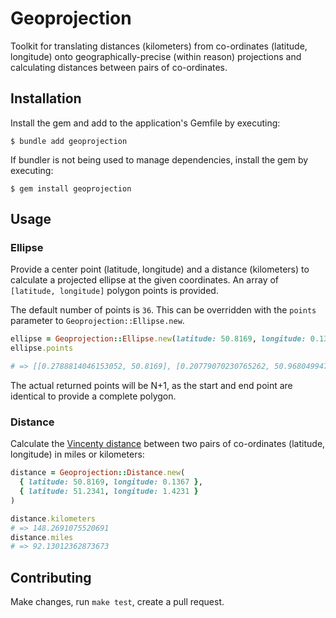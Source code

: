 # Geoprojection

Toolkit for translating distances (kilometers) from co-ordinates (latitude, longitude) onto geographically-precise (within reason) projections and calculating distances between pairs of co-ordinates.

## Installation

Install the gem and add to the application's Gemfile by executing:

    $ bundle add geoprojection

If bundler is not being used to manage dependencies, install the gem by executing:

    $ gem install geoprojection

## Usage

### Ellipse

Provide a center point (latitude, longitude) and a distance (kilometers) to calculate a projected ellipse at the given coordinates. An array of `[latitude, longitude]` polygon points is provided.

The default number of points is `36`. This can be overridden with the `points` parameter to `Geoprojection::Ellipse.new`.

```ruby
ellipse = Geoprojection::Ellipse.new(latitude: 50.8169, longitude: 0.1367, distance: 10, points: 6)
ellipse.points

# => [[0.2788814046153052, 50.8169], [0.20779070230765262, 50.968049947019516], [0.0656092976923474, 50.968049947019516], [-0.0054814046153052465, 50.8169], [0.0656092976923473, 50.66575005298048], [0.20779070230765262, 50.66575005298048], [0.2788814046153052, 50.8169]]
```

The actual returned points will be N+1, as the start and end point are identical to provide a complete polygon.

### Distance

Calculate the [Vincenty distance](https://en.wikipedia.org/wiki/Vincenty%27s_formulae) between two pairs of co-ordinates (latitude, longitude) in miles or kilometers:

```ruby
distance = Geoprojection::Distance.new(
  { latitude: 50.8169, longitude: 0.1367 },
  { latitude: 51.2341, longitude: 1.4231 }
)

distance.kilometers
# => 148.2691075520691
distance.miles
# => 92.13012362873673
```

## Contributing

Make changes, run `make test`, create a pull request.
